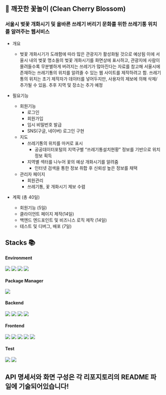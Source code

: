 ## 🌸 깨끗한 꽃놀이 (Clean Cherry Blossom)

### 서울시 벚꽃 개화시기 및 올바른 쓰레기 버리기 문화를 위한 쓰레기통 위치를 알려주는 웹서비스

- 개요
  - 벚꽃 개화시기가 도래함에 따라 많은 관광지가 활성화될 것으로 예상됨 이에 서울시 내의 벚꽃 명소들의 벚꽃 개화시기를 화면상에 표시하고, 관광지에 사람이 몰려들수록 무분별하게 버려지는 쓰레기가 많아진다는 자료를 참고해 서울시에 존재하는 쓰레기통의 위치를 알려줄 수 있는 웹 사이트를 제작하려고 함. 쓰레기통의 위치는 초기 제작자가 데이터를 넣어두지만, 사용자의 제보에 의해 삭제/추가될 수 있음. 추후 지역 및 장소는 추가 예정
- 필요기능

  - 회원기능
    - 로그인
    - 회원가입
    - 임시 비밀번호 발급
    - SNS(구글, 네이버) 로그인 구현
  - 지도
    - 쓰레기통의 위치를 마커로 표시
      - 공공데이터포털의 지역구별 “쓰레기통설치현황” 정보를 기반으로 위치정보 획득
    - 지역별 섹터를 나누어 꽃의 예상 개화시기를 알려줌
      - 인터넷 검색을 통한 정보 취합 후 신뢰성 높은 정보를 채택
  - 관리자 페이지
    - 회원관리
    - 쓰레기통, 꽃 개화시기 제보 수렴

- 계획 (총 40일)
  - 회원기능 (5일)
  - 클라이언트 페이지 제작(14일)
  - 백엔드 엔드포인트 및 비즈니스 로직 제작 (14일)
  - 테스트 및 디버그, 배포 (7일)

## Stacks 📚

#### Environment

<span>
    <img src="https://img.shields.io/badge/IntelliJ-000000?style=for-the-badge&logo=IntelliJIDEA&logoColor=white">
    <img src="https://img.shields.io/badge/Github-181717?style=for-the-badge&logo=Github&logoColor=white">
    <img src="https://img.shields.io/badge/Git-F05032?style=for-the-badge&logo=Git&logoColor=white">
    <img src="https://img.shields.io/badge/Swagger-85EA2D?style=for-the-badge&logo=Swagger&logoColor=black">
</span>

#### Package Manager

<img src="https://img.shields.io/badge/Npm-CB3837?style=for-the-badge&logo=Npm&logoColor=white">

#### Backend

<span>
    <img src="https://img.shields.io/badge/Spring Boot-6DB340?style=for-the-badge&logo=SpringBoot&logoColor=white">
    <img src="https://img.shields.io/badge/Java-007396?style=for-the-badge&logo=openjdk&logoColor=white">
    <img src="https://img.shields.io/badge/MariaDB-003545?style=for-the-badge&logo=MariaDB&logoColor=white">
    <img src="https://img.shields.io/badge/Spring Security-6DB340?style=for-the-badge&logo=SpringSecurity&logoColor=white">
</span>

#### Frontend

<span>
    <img src="https://img.shields.io/badge/React-61DBFB?style=for-the-badge&logo=React&logoColor=black">
    <img src="https://img.shields.io/badge/Javascript-F7DF1E?style=for-the-badge&logo=JavaScript&logoColor=black">
    <img src="https://img.shields.io/badge/Mui-007FFF?style=for-the-badge&logo=Mui&logoColor=white">
    <img src="https://img.shields.io/badge/Sass-CC6699?style=for-the-badge&logo=Sass&logoColor=white">
    <img src="https://img.shields.io/badge/Vite-646CFF?style=for-the-badge&logo=Vite&logoColor=white">
</span>

#### Test
<span>
  <img src="https://img.shields.io/badge/Postman-FF6C37?style=for-the-badge&logo=Postman&logoColor=white">
  <img src="https://img.shields.io/badge/Junit5-6DB340?style=for-the-badge&logo=Junit5&logoColor=white">
</span>
  

## API 명세서와 화면 구성은 각 리포지토리의 README 파일에 기술되어있습니다!
